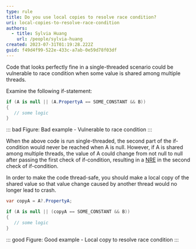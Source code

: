 ```yaml
---
type: rule
title: Do you use local copies to resolve race condition?
uri: local-copies-to-resolve-race-condition
authors:
  - title: Sylvia Huang
    url: /people/sylvia-huang
created: 2023-07-31T01:19:28.222Z
guid: f49d4f99-522e-433c-a7ab-0e59d78f03df
---
```

Code that looks perfectly fine in a single-threaded scenario could be vulnerable to race condition when some value is shared among multiple threads.

<!--endintro-->

Examine the following if-statement:

```csharp
if (A is null || (A.PropertyA == SOME_CONSTANT && B))
{
   // some logic
}
```
::: bad
Figure: Bad example - Vulnerable to race condition
:::

When the above code is run single-threaded, the second part of the if-condition would never be reached when A is null. However, if A is shared among multiple threads, the value of A could change from not null to null after passing the first check of if-condition, resulting in a [NRE](https://learn.microsoft.com/en-us/dotnet/api/system.nullreferenceexception?view=net-7.0) in the second check of if-condition.

In order to make the code thread-safe, you should make a local copy of the shared value so that value change caused by another thread would no longer lead to crash.


```csharp
var copyA = A?.PropertyA;

if (A is null || (copyA == SOME_CONSTANT && B))
{
   // some logic
}
```
::: good
Figure: Good example - Local copy to resolve race condition
:::
